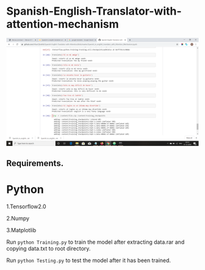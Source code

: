 # Spanish-English-Translator-with-attention-mechanism

![Alt text](https://github.com/VikasOjha666/Spanish-English-Translator-with-Attention/blob/master/Translator%20screenshot.PNG?raw=true "Screenshot")

## Requirements.

# Python
1.Tensorflow2.0

2.Numpy

3.Matplotlib

Run `python Training.py` to train the model after extracting data.rar and copying data.txt to root directory.

Run `python Testing.py` to test the model after it has been trained.
